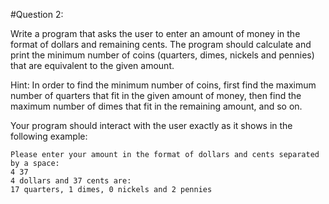 #Question 2:

Write a program that asks the user to enter an amount of money in the format of dollars and
remaining cents. The program should calculate and print the minimum number of coins
(quarters, dimes, nickels and pennies) that are equivalent to the given amount.

Hint: In order to find the minimum number of coins, first find the maximum number of
quarters that fit in the given amount of money, then find the maximum number of dimes
that fit in the remaining amount, and so on.

Your program should interact with the user exactly as it shows in the following example:

    Please enter your amount in the format of dollars and cents separated by a space:
    4 37
    4 dollars and 37 cents are:
    17 quarters, 1 dimes, 0 nickels and 2 pennies
